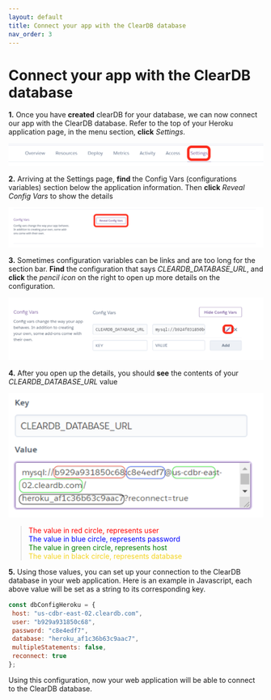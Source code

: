 ```yaml
---
layout: default
title: Connect your app with the ClearDB database
nav_order: 3
---
```


# Connect your app with the ClearDB database #

**1.** Once you have **created** clearDB for your database, we can now connect our app with the ClearDB database. Refer to the top of your Heroku application page, in the menu section, **click** _Settings_.   
 
 !['menu'](../assets/images/menu.png)
 
**2.** Arriving at the Settings page, **find** the Config Vars (configurations variables) section below the application information. Then **click** _Reveal Config Vars_ to show the details

!['config'](../assets/images/config.png)

**3.** Sometimes configuration variables can be links and are too long for the section bar. **Find** the configuration that says _CLEARDB_DATABASE_URL_, and **click** the _pencil icon_ on the right to open up more details on the configuration.

!['icon'](../assets/images/icon.png)

**4.** After you open up the details, you should **see** the contents of your _CLEARDB_DATABASE_URL_ value

!['value](../assets/images/value.png)

><span style="color:red">The value in red circle, represents user</span><br>
<span style="color:blue">The value in blue circle, represents password</span><br>
<span style="color:green">The value in green circle, represents host</span><br>
<span style="color:#f4d420">The value in black circle, represents database</span>

**5.** Using those values, you can set up your connection to the ClearDB database in your web application. Here is an example in Javascript, each above value will be set as a string to its corresponding key.

```javascript
const dbConfigHeroku = {
 host: "us-cdbr-east-02.cleardb.com",
 user: "b929a931850c68",
 password: "c8e4edf7",
 database: "heroku_af1c36b63c9aac7",
 multipleStatements: false,
 reconnect: true
};
```

Using this configuration, now your web application will be able to connect to the ClearDB database.
